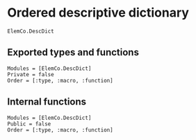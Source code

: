 # Ordered descriptive dictionary

```@docs
ElemCo.DescDict
```

## Exported types and functions

```@autodocs
Modules = [ElemCo.DescDict]
Private = false
Order = [:type, :macro, :function]
```

## Internal functions

```@autodocs
Modules = [ElemCo.DescDict]
Public = false
Order = [:type, :macro, :function]
```
